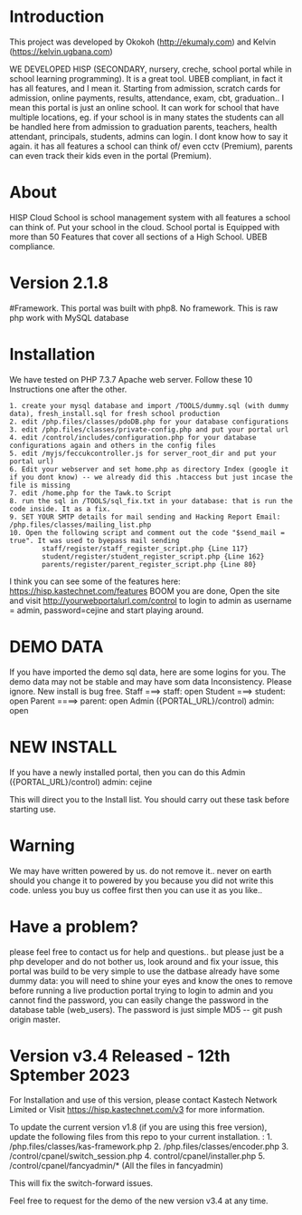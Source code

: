 # Introduction
This project was developed by Okokoh (http://ekumaly.com) and Kelvin (https://kelvin.ugbana.com)

WE DEVELOPED HISP (SECONDARY, nursery, creche, school portal while in school learning programming). It is a great tool. UBEB compliant, in fact it has all features, and I mean it. Starting from admission, scratch cards for admission, online payments, results, attendance, exam, cbt, graduation.. 
I mean this portal is just an online school. It can work for school that have multiple locations, eg. if your school is in many states the students can all be handled here from admission to graduation parents, teachers, health attendant, principals, students, admins can login. 
I dont know how to say it again. it has all features a school can think of/ even cctv (Premium), parents can even track their kids even in the portal (Premium).

# About
HISP Cloud School is school management system with all features a school can think of. 
Put your school in the cloud. School portal is Equipped with more than 50 Features that cover all sections of a High School. UBEB compliance.

# Version 2.1.8
#Framework. This portal was built with php8. No framework. This is raw php work with MySQL database

# Installation
We have tested on PHP 7.3.7 Apache web server. Follow these 10 Instructions one after the other.

    1. create your mysql database and import /TOOLS/dummy.sql (with dummy data), fresh_install.sql for fresh school production
    2. edit /php.files/classes/pdoDB.php for your database configurations
    3. edit /php.files/classes/private-config.php and put your portal url
    4. edit /control/includes/configuration.php for your database configurations again and others in the config files 
    5. edit /myjs/feccukcontroller.js for server_root_dir and put your portal url)
    6. Edit your webserver and set home.php as directory Index (google it if you dont know) -- we already did this .htaccess but just incase the file is missing
    7. edit /home.php for the Tawk.to Script
    8. run the sql in /TOOLS/sql_fix.txt in your database: that is run the code inside. It as a fix.
    9. SET YOUR SMTP details for mail sending and Hacking Report Email: /php.files/classes/mailing_list.php
    10. Open the following script and comment out the code "$send_mail = true". It was used to byepass mail sending
            staff/register/staff_register_script.php {Line 117}
            student/register/student_register_script.php {Line 162}
            parents/register/parent_register_script.php {Line 80}

I think you can see some of the features here: https://hisp.kastechnet.com/features BOOM you are done, Open the site and visit http://yourwebportalurl.com/control to login to admin as username = admin, password=cejine and start playing around.

# DEMO DATA
If you have imported the demo sql data, here are some logins for you. The demo data may not be stable and may have som data Inconsistency. Please ignore. New install is bug free.
Staff ===>                      staff: open
Student ===>                    student: open
Parent ====>                    parent: open
Admin ({PORTAL_URL}/control)      admin: open

# NEW INSTALL
If you have a newly installed portal, then you can do this
Admin ({PORTAL_URL}/control)      admin: cejine

This will direct you to the Install list. You should carry out these task before starting use.

# Warning
We may have written powered by us. do not remove it.. never on earth should you change it to powered by you because you did not write this code. unless you buy us coffee first then you can use it as you like..

# Have a problem?
please feel free to contact us for help and questions.. but please just be a php developer and do not bother us, look around and fix your issue, this portal was build to be very simple to use the datbase already have some dummy data: you will need to shine your eyes and know the ones to remove before running a live production portal trying to login to admin and you cannot find the password, you can easily change the password in the database table (web_users). The password is just simple MD5 -- git push origin master.

# Version v3.4 Released - 12th Sptember 2023
For Installation and use of this version, please contact Kastech Network Limited or Visit https://hisp.kastechnet.com/v3 for more information.

To update the current version v1.8 (if you are using this free version), update the following files from this repo to your current installation. :
    1. /php.files/classes/kas-framework.php
    2. /php.files/classes/encoder.php
    3. /control/cpanel/switch_session.php
    4. control/cpanel/installer.php
    5. /control/cpanel/fancyadmin/* (All the files in fancyadmin)
    
This will fix the switch-forward issues. 

Feel free to request for the demo of the new version v3.4 at any time.


